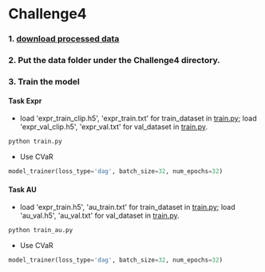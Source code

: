 # Challenge4

### 1. [download processed data](https://purdue0-my.sharepoint.com/:u:/g/personal/lin1785_purdue_edu/EeNemHHjKqhEsDDGczyKiu0BpBcI4r6IyeGeu6QgLMX0og?e=ZkpDuT)

### 2. Put the data folder under the Challenge4 directory.

### 3. Train the model
#### Task Expr
* load 'expr_train_clip.h5', 'expr_train.txt' for train_dataset in [train.py](./train.py); load 'expr_val_clip.h5', 'expr_val.txt' for val_dataset in [train.py](./train.py).
```python
python train.py
```
* Use CVaR

```python
model_trainer(loss_type='dag', batch_size=32, num_epochs=32)
```

#### Task AU
* load 'expr_train.h5', 'au_train.txt' for train_dataset in [train.py](./train.py); load 'au_val.h5', 'au_val.txt' for val_dataset in [train.py](./train.py).
```python
python train_au.py
```

* Use CVaR

```python
model_trainer(loss_type='dag', batch_size=32, num_epochs=32)
```
